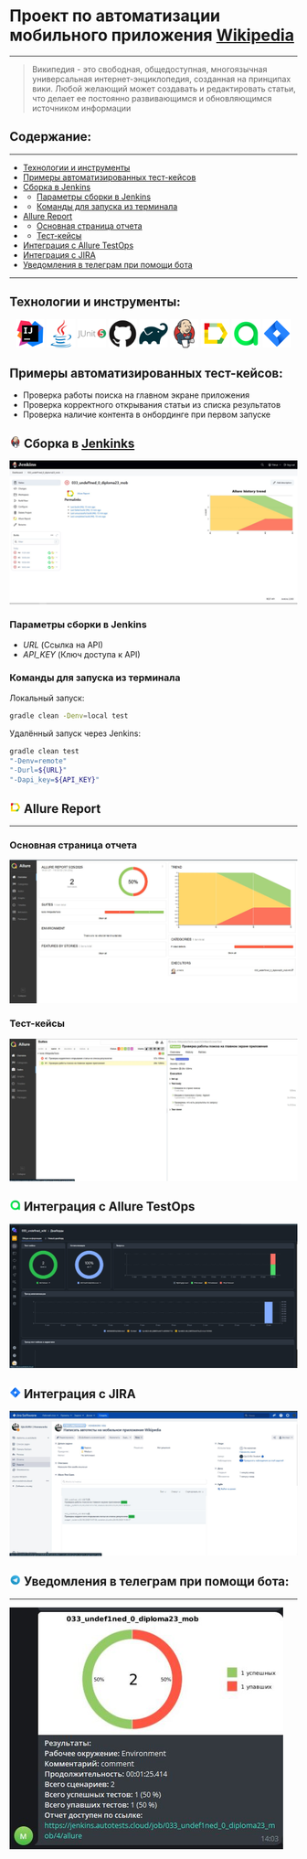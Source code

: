 # Проект по автоматизации мобильного приложения [Wikipedia](https://www.wikipedia.org/)
____

> Википедия - это свободная, общедоступная, многоязычная универсальная интернет-энциклопедия, созданная на принципах вики. Любой желающий может создавать и редактировать статьи, что делает ее постоянно развивающимся и обновляющимся источником информации

## Содержание:
___

- <a href="#tools">Технологии и инструменты</a>
- <a href="#cases">Примеры автоматизированных тест-кейсов</a>
- <a href="#jenkins">Сборка в Jenkins</a>
- - <a href="#jenkins-params">Параметры сборки в Jenkins</a>
- - <a href="#commands">Команды для запуска из терминала</a>
- <a href="#allure">Allure Report</a>
- - <a href="#allure-report">Основная страница отчета</a>
- - <a href="#allure-cases">Тест-кейсы</a>
- <a href="#testops">Интеграция с Allure TestOps</a>
- <a href="#jira">Интеграция с JIRA</a>
- <a href="#telegram">Уведомления в телеграм при помощи бота</a>
___

<a id="tools"></a>
## Технологии и инструменты:
<p align="center">
<a href="https://www.jetbrains.com/idea/"><img src="media/intellij-original.svg" width="50" height="50" /></a>
<a href="https://www.java.com/"><img src="media/java-original.svg" width="50" height="50" /></a>
<a href="https://junit.org/junit5/"><img src="media/junit-original-wordmark.svg" width="50" height="50" /></a>
<a href="https://github.com/"><img src="media/github-original.svg" width="50" height="50" /></a>
<a href="https://gradle.org/"><img src="media/gradle-original.svg" width="50" height="50" /></a>
<a href="https://www.jenkins.io/"><img src="media/jenkins-original.svg" width="50" height="50" /></a>
<a href="https://allurereport.org/"><img src="media/Allure.svg" width="50" height="50" /></a>
<a href="https://qameta.io/"><img src="media/qameta.svg" width="50" height="50" /></a>
<a href="https://www.atlassian.com/software/jira"><img src="media/Jira.svg" width="50" height="50" /></a>
</p>

<a id="cases"></a>
## Примеры автоматизированных тест-кейсов:
- Проверка работы поиска на главном экране приложения
- Проверка корректного открывания статьи из списка результатов
- Проверка наличие контента в онбординге при первом запуске

<a id="jenkins"></a>
## <img src="media/jenkins-original.svg" width="20" height="20" /> Сборка в [Jenkinks](https://jenkins.autotests.cloud/job/033_undef1ned_0_hw14/)
<img src="media/jenkins.jpg"/>

<a id="jenkins-params"></a>
### Параметры сборки в Jenkins
- *URL* (Ссылка на API)
- *API_KEY* (Ключ доступа к API)

<a id="commands"></a>
### Команды для запуска из терминала

Локальный запуск:
```bash
gradle clean -Denv=local test
```

Удалённый запуск через Jenkins:
```bash
gradle clean test
"-Denv=remote"
"-Durl=${URL}"
"-Dapi_key=${API_KEY}"
```

<a id="allure"></a>
## <img src="media/Allure.svg" width="20" height="20" /> Allure Report
___

<a id="allure-report"></a>
### Основная страница отчета
<img src="media/allure-overview.jpg"/>

<a id="allure-cases"></a>
### Тест-кейсы
<img src="media/allure-report.jpg"/>

<a id="testops"></a>
## <img src="media/qameta.svg" width="20" height="20" /> Интеграция с Allure TestOps
<img src="media/allure-testops.jpg"/>

<a id="jira"></a>
## <img src="media/Jira.svg" width="20" height="20" /> Интеграция с JIRA
<img src="media/jira.jpg"/>

<a id="telegram"></a>
## <img src="media/Telegram.svg" width="20" height="20" /> Уведомления в телеграм при помощи бота:
___
<img src="media/telegram-notify.jpg"/>